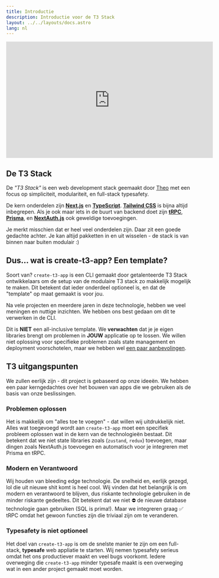 ```yaml
---
title: Introductie
description: Introductie voor de T3 Stack
layout: ../../layouts/docs.astro
lang: nl
---
```


<div class="embed">
<iframe width="560" height="315" src="https://www.youtube.com/embed/PbjHxIuHduU" title="The best stack for your next project" frameborder="0" allow="accelerometer; autoplay; clipboard-write; encrypted-media; gyroscope; picture-in-picture" allowfullscreen></iframe>
</div>

## De T3 Stack

De _"T3 Stack"_ is een web development stack geemaakt door [Theo](https://twitter.com/t3dotgg) met een focus op simpliciteit, modulariteit, en full-stack typesafety.

De kern onderdelen zijn [**Next.js**](https://nextjs.org/) en [**TypeScript**](https://typescriptlang.org/). [**Tailwind CSS**](https://tailwindcss.com/) is bijna altijd inbegrepen. Als je ook maar iets in de buurt van backend doet zijn [**tRPC**](https://trpc.io/), [**Prisma**](https://prisma.io/), en [**NextAuth.js**](https://next-auth.js.org/) ook geweldige toevoegingen.

Je merkt misschien dat er heel veel onderdelen zijn. Daar zit een goede gedachte achter. Je kan altijd pakketten in en uit wisselen - de stack is van binnen naar buiten modulair :)

## Dus... wat is create-t3-app? Een template?

Soort van? `create-t3-app` is een CLI gemaakt door getalenteerde T3 Stack ontwikkelaars om de setup van de modulaire T3 stack zo makkelijk mogelijk te maken. Dit betekent dat ieder onderdeel optioneel is, en dat de "template" op maat gemaakt is voor jou.

Na vele projecten en meerdere jaren in deze technologie, hebben we veel meningen en nuttige inzichten. We hebben ons best gedaan om dit te verwerken in de CLI.

Dit is **NIET** een all-inclusive template. We **verwachten** dat je je eigen libraries brengt om problemen in **JOUW** applicatie op te lossen. We willen niet oplossing voor specifieke problemen zoals state management en deployment voorschotelen, maar we hebben wel [een paar aanbevolingen](/nl/other-recs).

## T3 uitgangspunten

We zullen eerlijk zijn - dit project is gebaseerd op onze ideeën. We hebben een paar kerngedachtes over het bouwen van apps die we gebruiken als de basis van onze beslissingen.

### Problemen oplossen

Het is makkelijk om "alles toe te voegen" - dat willen wij uitdrukkelijk niet. Alles wat toegevoegd wordt aan `create-t3-app` moet een specifiek probleem oplossen wat in de kern van de technologieën bestaat. Dit betekent dat we niet state libraries zoals (`zustand`, `redux`) toevoegen, maar dingen zoals NextAuth.js toevoegen en automatisch voor je integreren met Prisma en tRPC.

### Modern en Verantwoord

Wij houden van bleeding edge technologie. De snelheid en, eerlijk gezegd, lol die uit nieuwe shit komt is heel cool. Wij vinden dat het belangrijk is om modern en verantwoord te blijven, dus riskante technologie gebruiken in de minder riskante gedeeltes. Dit betekent dat we niet ⛔️ de nieuwe database technologie gaan gebruiken (SQL is prima!). Maar we integreren graag ✅ tRPC omdat het gewoon functies zijn die triviaal zijn om te veranderen.

### Typesafety is niet optioneel

Het doel van `create-t3-app` is om de snelste manier te zijn om een full-stack, **typesafe** web appliatie te starten. Wij nemen typesafety serieus omdat het ons productiever maakt en veel bugs voorkomt. Iedere overweging die `create-t3-app` minder typesafe maakt is een overweging wat in een ander project gemaakt moet worden.

